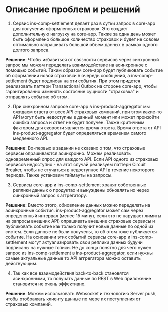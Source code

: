 # Описание проблем и решений

1. Сервис ins-comp-settlement делает раз в сутки запрос в core-app для получения оформленных страховок. Это создает дополнительную нагрузку на core-app. Также за один день может быть оформлено большое количество страховок и будет не совсем оптимально запрашивать большой объем данных в рамках одного долгого запроса.

**Решение**: Чтобы избавиться от связности сервисов через синхронный запрос мы можем переделать взаимодействие на асинхронное с помощью событий. Таким образом core-app будет публиковать событие об оформлении новой страховки в очередь сообщений, а ins-comp-settlement будет подписан на эти события. При этом придется реализовать паттерн Transactional Outbox на стороне core-app, чтобы гарантированно изменять состояние сущности "страховка" и отправлять событие об этом.


2. При синхронном запросе core-app в ins-product-aggregator мы ожидаем ответа от всех API страховых компаний, при этом какие-то API могут быть недоступны в данный момент или может произойти ошибка запроса и ответ не будет получен. Также критичным фактором для скорости является время ответа. Время ответа от API ins-product-aggregator будет определяться временем самого медленного API. 

**Решение**: Во-первых в задании не сказано о том, что страховые сервисы опрашиваются асинхронно. Можем реализовать одновременный опрос для каждого API. Если API одного из страховых сервисов недоступно - на этот случай реализуем паттерн Circuit Breaker, чтобы не стучаться в недоступное API в течение некоторого периода. Также установим таймауты на запросы.

3. Сервисы core-app и ins-comp-settlement хранят собственные реплики данных о продуктах и вынуждены обновлять их через синхронный запрос к аггрегатору.

**Решение**: Вместо этого, обновление данных можно переделать на асинхронные события. ins-product-aggregator может сам через определенный интервал (менее 15 минут, если это не нарушает лимиты на запросы внешних API) опрашивать внешние страховые сервисы и публиковать событие как только получит новые данные по одной из систем. Если данные не были получены, то об этом тоже публикуется событие. На основании этих событий сервисы core-app и ins-comp-settlement могут актуализировать свои реплики данных будучи подписаны на нужные топики.
 Не до конца понятно для чего нужен запрос из ins-comp-settlement в ins-product-aggregator, если нужны самые актуальные данные то API аггрегатора можно оставить действующим.

4. Так как все взаимодействия back-to-back становятся асинхронными, то получать данные по REST в Web приложение становится не очень эффективно.  

**Решение**: Можем использовать Websocket и технологию Server push, чтобы отображать клиенту данные по мере их поступления от страховых компаний.